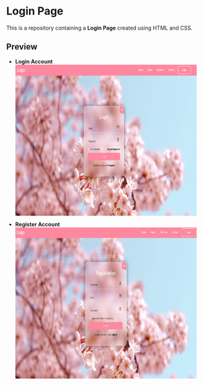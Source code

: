 # Login Page

This is a repository containing a **Login Page** created using HTML and CSS.

## Preview
- **Login Account**
<a href="logo github"><img src="https://github.com/Willythepo0h/Practice-Login-Page/blob/main/Preview/image.png" align="middle" width="1000" height="400"></a>

- **Register Account**
<a href="logo github"><img src="https://github.com/Willythepo0h/Practice-Login-Page/blob/main/Preview/Register.JPG" align="middle" width="1000" height="400"></a>
